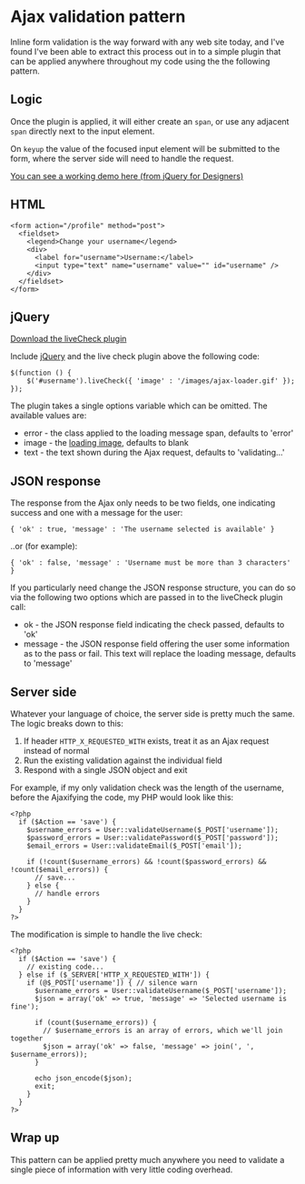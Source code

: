 # Ajax validation pattern

Inline form validation is the way forward with any web site today, and I've found I've been able to extract this process out in to a simple plugin that can be applied anywhere throughout my code using the the following pattern.


<!--more-->

## Logic

Once the plugin is applied, it will either create an <code>span</code>, or use any adjacent <code>span</code> directly next to the input element.

On <code>keyup</code> the value of the focused input element will be submitted to the form, where the server side will need to handle the request.

[You can see a working demo here (from jQuery for Designers)](http://jqueryfordesigners.com/demo/ajax-validation.php)

## HTML

<script src="http://remysharp.com/js/prettify.packed.js" type="text/javascript" charset="utf-8"></script>
<pre><code class="prettyprint">&lt;form action=&quot;/profile&quot; method=&quot;post&quot;&gt;
  &lt;fieldset&gt;
    &lt;legend&gt;Change your username&lt;/legend&gt;
    &lt;div&gt;
      &lt;label for=&quot;username&quot;&gt;Username:&lt;/label&gt;
      &lt;input type=&quot;text&quot; name=&quot;username&quot; value=&quot;&quot; id=&quot;username&quot; /&gt;
    &lt;/div&gt;
  &lt;/fieldset&gt;
&lt;/form&gt;</code></pre>

## jQuery

[Download the liveCheck plugin](/downloads/livecheck.js)

Include [jQuery](http://jquery.com) and the live check plugin above the following code:

<pre><code class="prettyprint">$(function () {
    $('#username').liveCheck({ 'image' : '/images/ajax-loader.gif' });
});</code></pre>

The plugin takes a single options variable which can be omitted.  The available values are:

* error - the class applied to the loading message span, defaults to 'error'
* image - the [loading image](/downloads/ajax-loader.gif), defaults to blank
* text - the text shown during the Ajax request, defaults to 'validating...'

## JSON response

The response from the Ajax only needs to be two fields, one indicating success and one with a message for the user:

<pre><code class="prettyprint">{ 'ok' : true, 'message' : 'The username selected is available' }</code></pre>

..or (for example):

<pre><code class="prettyprint">{ 'ok' : false, 'message' : 'Username must be more than 3 characters' }</code></pre>

If you particularly need change the JSON response structure, you can do so via the following two options which are passed in to the liveCheck plugin call:

* ok - the JSON response field indicating the check passed, defaults to 'ok'
* message - the JSON response field offering the user some information as to the pass or fail.  This text will replace the loading message, defaults to 'message'

## Server side

Whatever your language of choice, the server side is pretty much the same.  The logic breaks down to this:

1. If header <code>HTTP\_X\_REQUESTED\_WITH</code> exists, treat it as an Ajax request instead of normal
2. Run the existing validation against the individual field
3. Respond with a single JSON object and exit

For example, if my only validation check was the length of the username, before the Ajaxifying the code, my PHP would look like this:

<pre><code class="prettyprint">&lt;?php
  if ($Action == 'save') {
    $username_errors = User::validateUsername($_POST['username']);
    $password_errors = User::validatePassword($_POST['password']);
    $email_errors = User::validateEmail($_POST['email']);
    
    if (!count($username_errors) && !count($password_errors) && !count($email_errors)) {
      // save...
    } else {
      // handle errors
    }
  }
?&gt;</code></pre>

The modification is simple to handle the live check:

<pre><code class="prettyprint">&lt;?php
  if ($Action == 'save') {
    // existing code...
  } else if ($_SERVER['HTTP_X_REQUESTED_WITH']) {
    if (@$_POST['username']) { // silence warn
      $username_errors = User::validateUsername($_POST['username']);
      $json = array('ok' => true, 'message' => 'Selected username is fine');
      
      if (count($username_errors)) {
        // $username_errors is an array of errors, which we'll join together
        $json = array('ok' => false, 'message' => join(', ', $username_errors));
      }
      
      echo json_encode($json);
      exit;
    }
  }
?&gt;</code></pre>

## Wrap up

This pattern can be applied pretty much anywhere you need to validate a single piece of information with very little coding overhead.